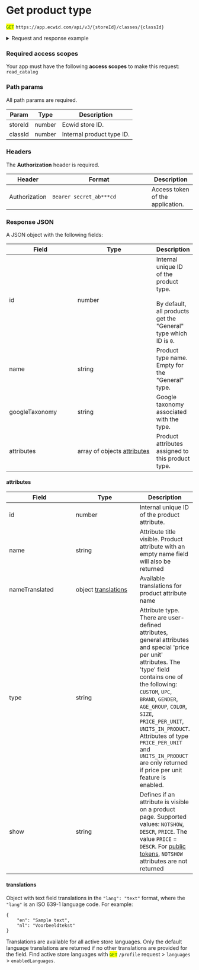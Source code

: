 # Get product type

<mark style="color:green;">`GET`</mark> `https://app.ecwid.com/api/v3/{storeId}/classes/{classId}`&#x20;

<details>

<summary>Request and response example</summary>

Request:

```http
GET /api/v3/1003/classes/0 HTTP/1.1
Host: app.ecwid.com
Authorization: Bearer secret_token
```

Response:

{% code fullWidth="true" %}
```json
[
  {
    "id": 0,
    "attributes": [
      {
        "id": 139165261,
        "name": "Units in product",
        "type": "UNITS_IN_PRODUCT",
        "show": "DESCR"
      },
      {
        "id": 82991001,
        "name": "Price per unit",
        "type": "PRICE_PER_UNIT",
        "show": "PRICE"
      },
      {
        "id": 201437969,
        "name": "UPC",
        "type": "UPC",
        "show": "DESCR"
      },
      {
        "id": 201437970,
        "name": "Brand",
        "type": "BRAND",
        "show": "DESCR"
      }
    ]
  }
]
```
{% endcode %}

</details>

### Required access scopes

Your app must have the following **access scopes** to make this request: `read_catalog`

### Path params

All path params are required.

| Param   | Type   | Description               |
| ------- | ------ | ------------------------- |
| storeId | number | Ecwid store ID.           |
| classId | number | Internal product type ID. |

### Headers

The **Authorization** header is required.

<table><thead><tr><th>Header</th><th width="252">Format</th><th>Description</th></tr></thead><tbody><tr><td>Authorization</td><td><code>Bearer secret_ab***cd</code></td><td>Access token of the application.</td></tr></tbody></table>

### Response JSON

A JSON object with the following fields:

<table><thead><tr><th width="179">Field</th><th width="229">Type</th><th>Description</th></tr></thead><tbody><tr><td>id</td><td>number</td><td>Internal unique ID of the product type. <br><br>By default, all products get the "General" type which ID is <code>0</code>.</td></tr><tr><td>name</td><td>string</td><td>Product type name. Empty for the "General" type.</td></tr><tr><td>googleTaxonomy</td><td>string</td><td>Google taxonomy associated with the type.</td></tr><tr><td>attributes</td><td>array of objects <a href="get-product-type.md#attributes">attributes</a></td><td>Product attributes assigned to this product type.</td></tr></tbody></table>

#### attributes

<table><thead><tr><th width="181">Field</th><th width="183">Type</th><th>Description</th></tr></thead><tbody><tr><td>id</td><td>number</td><td>Internal unique ID of the product attribute.</td></tr><tr><td>name</td><td>string</td><td>Attribute title visible. Product attribute with an empty name field will also be returned</td></tr><tr><td>nameTranslated</td><td>object <a href="get-product-type.md#translations">translations</a></td><td>Available translations for product attribute name</td></tr><tr><td>type</td><td>string</td><td>Attribute type. There are user-defined attributes, general attributes and special 'price per unit' attributes. The 'type' field contains one of the following: <code>CUSTOM</code>, <code>UPC</code>, <code>BRAND</code>, <code>GENDER</code>, <code>AGE_GROUP</code>, <code>COLOR</code>, <code>SIZE</code>, <code>PRICE_PER_UNIT</code>, <code>UNITS_IN_PRODUCT</code>. Attributes of type <code>PRICE_PER_UNIT</code> and <code>UNITS_IN_PRODUCT</code> are only returned if price per unit feature is enabled.</td></tr><tr><td>show</td><td>string</td><td>Defines if an attribute is visible on a product page. Supported values: <code>NOTSHOW</code>, <code>DESCR</code>, <code>PRICE</code>. The value <code>PRICE</code> = <code>DESCR</code>. For <a href="ref:authentication-basics#access-tokens">public tokens</a>, <code>NOTSHOW</code> attributes are not returned</td></tr></tbody></table>

#### translations

Object with text field translations in the `"lang": "text"` format, where the `"lang"` is an ISO 639-1 language code. For example:

```
{
    "en": "Sample text",
    "nl": "Voorbeeldtekst"
}
```

Translations are available for all active store languages. Only the default language translations are returned if no other translations are provided for the field. Find active store languages with <mark style="color:green;">`GET`</mark> `/profile` request > `languages` > `enabledLanguages`.
